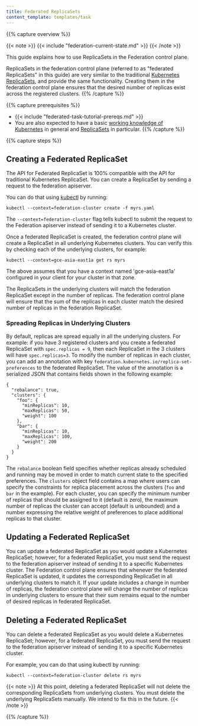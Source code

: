 ```yaml
---
title: Federated ReplicaSets
content_template: templates/task
---
```


{{% capture overview %}}

{{< note >}}
{{< include "federation-current-state.md" >}}
{{< /note >}}

This guide explains how to use ReplicaSets in the Federation control plane.

ReplicaSets in the federation control plane (referred to as "federated ReplicaSets" in
this guide) are very similar to the traditional [Kubernetes
ReplicaSets](/docs/concepts/workloads/controllers/replicaset/), and provide the same functionality.
Creating them in the federation control plane ensures that the desired number of
replicas exist across the registered clusters.
{{% /capture %}}

{{% capture prerequisites %}}

* {{< include "federated-task-tutorial-prereqs.md" >}}
* You are also expected to have a basic
[working knowledge of Kubernetes](/docs/setup/) in
general and [ReplicaSets](/docs/concepts/workloads/controllers/replicaset/) in particular.
{{% /capture %}}

{{% capture steps %}}

## Creating a Federated ReplicaSet

The API for Federated ReplicaSet is 100% compatible with the
API for traditional Kubernetes ReplicaSet. You can create a ReplicaSet by sending
a request to the federation apiserver.

You can do that using [kubectl](/docs/user-guide/kubectl/) by running:

``` shell
kubectl --context=federation-cluster create -f myrs.yaml
```

The `--context=federation-cluster` flag tells kubectl to submit the
request to the Federation apiserver instead of sending it to a Kubernetes
cluster.

Once a federated ReplicaSet is created, the federation control plane will create
a ReplicaSet in all underlying Kubernetes clusters.
You can verify this by checking each of the underlying clusters, for example:

``` shell
kubectl --context=gce-asia-east1a get rs myrs
```

The above assumes that you have a context named 'gce-asia-east1a'
configured in your client for your cluster in that zone.

The ReplicaSets in the underlying clusters will match the federation ReplicaSet
except in the number of replicas. The federation control plane will ensure that the
sum of the replicas in each cluster match the desired number of replicas in the
federation ReplicaSet.

### Spreading Replicas in Underlying Clusters

By default, replicas are spread equally in all the underlying clusters. For example:
if you have 3 registered clusters and you create a federated ReplicaSet with
`spec.replicas = 9`, then each ReplicaSet in the 3 clusters will have
`spec.replicas=3`.
To modify the number of replicas in each cluster, you can add an annotation with
key `federation.kubernetes.io/replica-set-preferences` to the federated ReplicaSet.
The value of the annotation is a serialized JSON that contains fields shown in
the following example:

```
{
  "rebalance": true,
  "clusters": {
    "foo": {
      "minReplicas": 10,
      "maxReplicas": 50,
      "weight": 100
    },
    "bar": {
      "minReplicas": 10,
      "maxReplicas": 100,
      "weight": 200
    }
  }
}
```

The `rebalance` boolean field specifies whether replicas already scheduled and running
may be moved in order to match current state to the specified preferences.
The `clusters` object field contains a map where users can specify the constraints
for replica placement across the clusters (`foo` and `bar` in the example).
For each cluster, you can specify the minimum number of replicas that should be
assigned to it (default is zero), the maximum number of replicas the cluster can
accept (default is unbounded) and a number expressing the relative weight of
preferences to place additional replicas to that cluster.

## Updating a Federated ReplicaSet

You can update a federated ReplicaSet as you would update a Kubernetes
ReplicaSet; however, for a federated ReplicaSet, you must send the request to
the federation apiserver instead of sending it to a specific Kubernetes cluster.
The Federation control plane ensures that whenever the federated ReplicaSet is
updated, it updates the corresponding ReplicaSet in all underlying clusters to
match it.
If your update includes a change in number of replicas, the federation
control plane will change the number of replicas in underlying clusters to
ensure that their sum remains equal to the number of desired replicas in
federated ReplicaSet.

## Deleting a Federated ReplicaSet

You can delete a federated ReplicaSet as you would delete a Kubernetes
ReplicaSet; however, for a federated ReplicaSet, you must send the request to
the federation apiserver instead of sending it to a specific Kubernetes cluster.

For example, you can do that using kubectl by running:

```shell
kubectl --context=federation-cluster delete rs myrs
```

{{< note >}}
At this point, deleting a federated ReplicaSet will not delete the corresponding ReplicaSets from underlying clusters. You must delete the underlying ReplicaSets manually. We intend to fix this in the future.
{{< /note >}}

{{% /capture %}}


